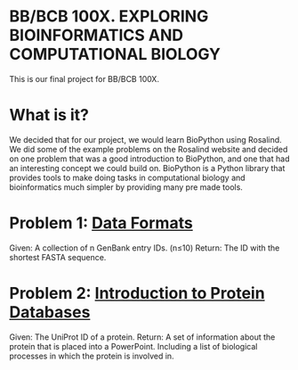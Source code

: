# BB/BCB 100X. EXPLORING BIOINFORMATICS AND COMPUTATIONAL BIOLOGY
This is our final project for BB/BCB 100X.

# What is it?
We decided that for our project, we would learn BioPython using Rosalind. We did some of the example problems on the Rosalind website and decided on one problem that was a good introduction to BioPython, and one that had an interesting concept we could build on.
BioPython is a Python library that provides tools to make doing tasks in computational biology and bioinformatics much simpler by providing many pre made tools.

# Problem 1: [Data Formats](http://rosalind.info/problems/frmt/)
Given: A collection of n GenBank entry IDs. (n≤10)
Return: The ID with the shortest FASTA sequence.

# Problem 2: [Introduction to Protein Databases](http://rosalind.info/problems/dbpr/)
Given: The UniProt ID of a protein.
Return: A set of information about the protein that is placed into a PowerPoint. Including a list of biological processes in which the protein is involved in.
